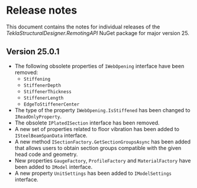 # Release notes

This document contains the notes for individual releases of the _TeklaStructuralDesigner.RemotingAPI_ NuGet package for major version 25.

## Version 25.0.1

* The following obsolete properties of `IWebOpening` interface have been removed:
  * `Stiffening`
  * `StiffenerDepth`
  * `StiffenerThickness`
  * `StiffenerLength`
  * `EdgeToStiffenerCenter`
* The type of the property `IWebOpening.IsStiffened` has been changed to `IReadOnlyProperty`.
* The obsolete `IPlatedISection` interface has been removed.
* A new set of properties related to floor vibration has been added to `ISteelBeamSpanData` interface.
* A new method `ISectionFactory.GetSectionGroupsAsync` has been added that allows users to obtain section groups compatible with the given head code and geometry.
* New properties `GaugeFactory`, `ProfileFactory` and `MaterialFactory` have been added to `IModel` interface.
* A new property `UnitSettings` has been added to `IModelSettings` interface.
